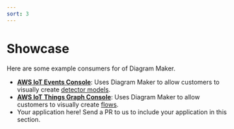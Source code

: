 ```yaml
---
sort: 3
---
```


# Showcase

Here are some example consumers for of Diagram Maker.

* **[AWS IoT Events Console](https://console.aws.amazon.com/iotevents/home?region=us-east-1#/create/detectormodel)**: Uses Diagram Maker to allow customers to visually create [detector models](https://docs.aws.amazon.com/iotevents/latest/developerguide/iotevents-detector-model.html).
* **[AWS IoT Things Graph Console](https://console.aws.amazon.com/thingsgraph/home?region=us-east-1#/flows/create)**: Uses Diagram Maker to allow customers to visually create [flows](https://docs.aws.amazon.com/thingsgraph/latest/ug/iot-tg-whatis-howitworks.html).
* Your application here! Send a PR to us to include your application in this section.
